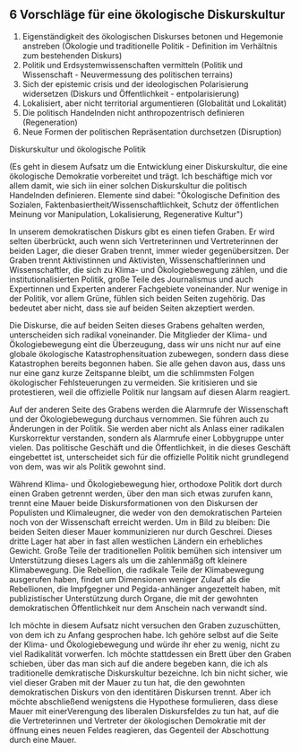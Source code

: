 ## 6 Vorschläge für eine ökologische Diskurskultur 


1. Eigenständigkeit des ökologischen Diskurses betonen und Hegemonie anstreben (Ökologie und traditionelle Politik - Definition im Verhältnis zum bestehenden Diskurs)
2. Politik und Erdsystemwissenschaften vermitteln (Politik und Wissenschaft - Neuvermessung des politischen terrains)
3. Sich der epistemic crisis und der ideologischen Polarisierung widersetzen (Diskurs und Öffentlichkeit - entpolarisierung)
4. Lokalisiert, aber nicht territorial argumentieren (Globalität und Lokalität)
5. Die politisch Handelnden nicht anthropozentrisch definieren (Regeneration)
6. Neue Formen der politischen Repräsentation durchsetzen (Disruption)


Diskurskultur und ökologische Politik



(Es geht in diesem Aufsatz um die Entwicklung einer Diskurskultur, die eine ökologische Demokratie vorbereitet und trägt. Ich beschäftige mich vor allem damit, wie sich iin einer solchen Diskurskultur die politisch Handelnden definieren. Elemente sind dabei: "Ökologische Definition des Sozialen, Faktenbasiertheit/Wissenschaftlichkeit, Schutz der öffentlichen Meinung vor Manipulation, Lokalisierung, Regenerative Kultur")

In unserem demokratischen Diskurs gibt es einen tiefen Graben. Er wird selten überbrückt, auch wenn sich Vertreterinnen und Vertreterinnen der beiden Lager, die dieser Graben trennt, immer wieder gegenübersitzen. Der Graben trennt Aktivistinnen und Aktivisten, Wissenschaftlerinnen und Wissenschaftler, die sich zu Klima- und Ökologiebewegung zählen, und die institutionalisierten Politik, große Teile des Journalismus und auch Expertinnen und Experten anderer Fachgebiete voneinander. Nur wenige in der Politik, vor allem Grüne, fühlen sich beiden Seiten zugehörig. Das bedeutet aber nicht, dass sie auf beiden Seiten akzeptiert werden. 

Die Diskurse, die auf beiden Seiten dieses Grabens gehalten werden, unterscheiden sich radikal voneinander. Die Mitglieder der Klima- und Ökologiebewegung eint die Überzeugung, dass wir uns nicht nur auf eine globale ökologische Katastrophensituation zubewegen, sondern dass diese Katastrophen bereits begonnen haben. Sie alle gehen davon aus, dass uns nur eine ganz kurze Zeitspanne bleibt, um die schlimmsten Folgen ökologischer Fehlsteuerungen zu vermeiden. Sie kritisieren und sie protestieren, weil die offizielle Politik nur langsam auf diesen Alarm reagiert. 

Auf der anderen Seite des Grabens werden die Alarmrufe der Wissenschaft und der Ökologiebewegung durchaus vernommen. Sie führen auch zu Änderungen in der Politik. Sie werden aber nicht als Anlass einer radikalen Kurskorrektur verstanden, sondern als Alarmrufe einer Lobbygruppe unter vielen. Das politische Geschäft und die Öffentlichkeit, in die dieses Geschäft eingebettet ist, unterscheidet sich für die offizielle Politik nicht grundlegend von dem, was wir als Politik gewohnt sind. 

Während Klima- und Ökologiebewegung hier, orthodoxe Politik dort durch einen Graben getrennt werden, über den man sich etwas zurufen kann, trennt eine Mauer beide Diskursformationen von den Diskursen der Populisten und Klimaleugner, die weder von den demokratischen Parteien noch von der Wissenschaft erreicht werden. Um in Bild zu bleiben: Die beiden Seiten dieser Mauer kommunizieren nur durch Geschrei. Dieses dritte Lager hat aber in fast allen westlichen Ländern ein erhebliches Gewicht. Große Teile der traditionellen Politik bemühen sich intensiver um Unterstützung dieses Lagers als um die zahlenmäßg oft kleinere Klimabewegung. Die Rebellion, die radikale Teile der Klimabewegung ausgerufen haben, findet um Dimensionen weniger Zulauf als die Rebellionen, die Impfgegner und Pegida-anhänger angezettelt haben, mit publizistischer Unterstützung durch Organe, die mit der gewohnten demokratischen Öffentlichkeit nur dem Anschein nach verwandt sind. 

Ich möchte in diesem Aufsatz nicht versuchen den Graben zuzuschütten, von dem ich zu Anfang gesprochen habe. Ich gehöre selbst auf die Seite der Klima- und Ökologiebewegung und würde ihr eher zu wenig, nicht zu viel Radikalität vorwerfen. Ich möchte stattdessen ein Brett über den Graben schieben, über das man sich auf die andere begeben kann, die ich als traditionelle demkratische Diskurskultur bezeichne. Ich bin nicht sicher, wie viel dieser Graben mit der Mauer zu tun hat, die den gewohnten demokratischen Diskurs von den identitären Diskursen trennt. Aber ich möchte abschließend wenigstens die Hypothese formulieren, dass diese Mauer mit einerVerengung des liberalen Diskursfeldes zu tun hat, auf die die Vertreterinnen und Vertreter der ökologischen Demokratie mit der öffnung eines neuen Feldes reagieren, das Gegenteil der Abschottung durch eine Mauer.

 


 